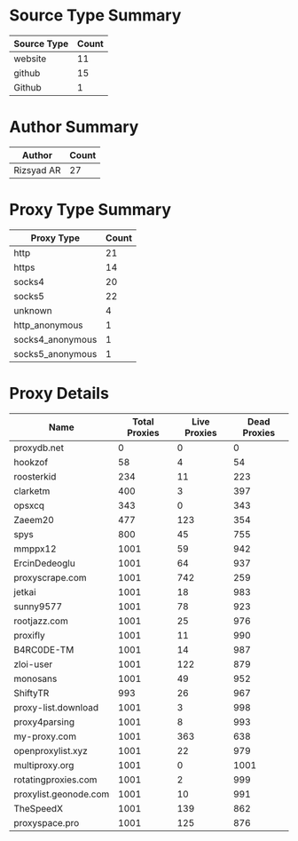# Source Type Summary

| Source Type | Count |
|-------------|-------|
| website | 11 |
| github | 15 |
| Github | 1 |


# Author Summary

| Author | Count |
|--------|-------|
| Rizsyad AR | 27 |


# Proxy Type Summary

| Proxy Type | Count |
|------------|-------|
| http | 21 |
| https | 14 |
| socks4 | 20 |
| socks5 | 22 |
| unknown | 4 |
| http_anonymous | 1 |
| socks4_anonymous | 1 |
| socks5_anonymous | 1 |


# Proxy Details

| Name | Total Proxies | Live Proxies | Dead Proxies |
|------|---------------|--------------|---------------|
| proxydb.net | 0 | 0 | 0 |
| hookzof | 58 | 4 | 54 |
| roosterkid | 234 | 11 | 223 |
| clarketm | 400 | 3 | 397 |
| opsxcq | 343 | 0 | 343 |
| Zaeem20 | 477 | 123 | 354 |
| spys | 800 | 45 | 755 |
| mmppx12 | 1001 | 59 | 942 |
| ErcinDedeoglu | 1001 | 64 | 937 |
| proxyscrape.com | 1001 | 742 | 259 |
| jetkai | 1001 | 18 | 983 |
| sunny9577 | 1001 | 78 | 923 |
| rootjazz.com | 1001 | 25 | 976 |
| proxifly | 1001 | 11 | 990 |
| B4RC0DE-TM | 1001 | 14 | 987 |
| zloi-user | 1001 | 122 | 879 |
| monosans | 1001 | 49 | 952 |
| ShiftyTR | 993 | 26 | 967 |
| proxy-list.download | 1001 | 3 | 998 |
| proxy4parsing | 1001 | 8 | 993 |
| my-proxy.com | 1001 | 363 | 638 |
| openproxylist.xyz | 1001 | 22 | 979 |
| multiproxy.org | 1001 | 0 | 1001 |
| rotatingproxies.com | 1001 | 2 | 999 |
| proxylist.geonode.com | 1001 | 10 | 991 |
| TheSpeedX | 1001 | 139 | 862 |
| proxyspace.pro | 1001 | 125 | 876 |
